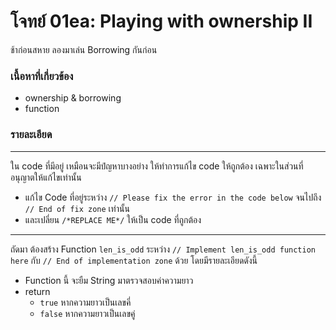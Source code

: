 # โจทย์ 01ea: Playing with ownership II
ช้าก่อนสหาย ลองมาเล่น Borrowing กันก่อน

### เนื้อหาที่เกี่ยวข้อง
- ownership & borrowing
- function

### รายละเอียด
---

ใน code ที่มีอยู่ เหมือนจะมีปํญหาบางอย่าง ให้ทำการแก้ไข code ให้ถูกต้อง เฉพาะในส่วนที่อนุญาตให้แก้ไขเท่านั้น 
- แก้ไข Code ที่อยู่ระหว่าง `// Please fix the error in the code below` จนไปถึง `// End of fix zone` เท่านั้น
- และเปลี่ยน `/*REPLACE ME*/` ให้เป็น code ที่ถูกต้อง

---

ถัดมา ต้องสร้าง Function `len_is_odd` ระหว่าง `// Implement len_is_odd function here` กับ `// End of implementation zone` ด้วย โดยมีรายละเอียดดังนี้
- Function นี้ จะยืม String มาตรวจสอบค่าความยาว
- return 
    - `true` หากความยาวเป็นเลขคี่ 
    - `false` หากความยาวเป็นเลขคู่